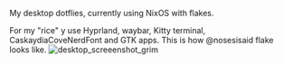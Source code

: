 My desktop dotflies, currently using NixOS with flakes.

For my "rice" y use Hyprland, waybar, Kitty terminal, CaskaydiaCoveNerdFont and GTK apps.
This is how @nosesisaid flake looks like.
![desktop_screeenshot_grim](https://github.com/v1ctorio/nosesisaido/assets/74506415/87caf685-df31-49af-8f79-917a1000541e)
